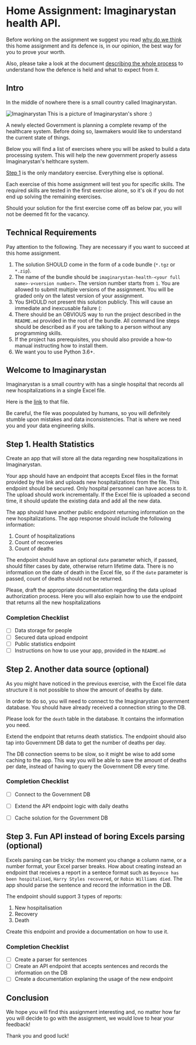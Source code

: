 Home Assignment: Imaginarystan health API.
===========================

Before working on the assignment we suggest you read [why do we think](../WHY-TA-DEFENCE.md) this home assignment
and its defence is, in our opinion, the best way for you to prove your worth. 

Also, please take a look at the document [describing the whole process](../PROCESS.md) to understand how the defence is
held and what to expect from it.

Intro
-----

In the middle of nowhere there is a small country called Imaginarystan. 

![Imaginarystan](https://images.pexels.com/photos/994605/pexels-photo-994605.jpeg?cs=srgb&dl=pexels-fabian-wiktor-994605.jpg&fm=jpg "Imaginarystan")
This is a picture of Imaginarystan's shore :)

A newly elected Government is planning a complete revamp of the healthcare system. Before doing so, lawmakers would like to understand the current state of things. 

Below you will find a list of exercises where you will be asked to build a data processing system. This will help the new government properly assess
Imaginarystan's helthcare system. 

[Step 1](#step-1-health-statistics) is the only mandatory exercise. Everything else is optional.

Each exercise of this home assignment will test you for specific skills. The required skills are tested in the first exercise alone, so it's ok if you
do not end up solving the remaining exercises.

Should your solution for the first exercise come off as below par, you will not be deemed fit for the vacancy. 

Technical Requirements
----------------------

Pay attention to the following. They are necessary if you want to succeed at this home assignment.

1. The solution SHOULD come in the form of a code bundle (`*.tgz` or `*.zip`).
1. The name of the bundle should be `imaginarystan-health-<your full name>-v<version number>`. The version number starts from
   `1`. You are allowed to submit multiple versions of the assignment. You will be graded only on the latest version of your
   assignment.
1. You SHOULD not present this solution publicly. This will cause an immediate and inexcusable failure (:
1. There should be an OBVIOUS way to run the project described in the `README.md` provided in the root of the
   bundle. All command line steps should be described as if you are talking to a person without any programming skills.
1. If the project has prerequisites, you should also provide a how-to manual instructing how to install them. 
1. We want you to use Python 3.6+.


Welcome to Imaginarystan
---------------------

Imaginarystan is a small country with has a single hospital that records all new hospitalizations in a single Excel file.

Here is the [link](https://drive.google.com/file/d/1EGBny-NJGcr3_CT-oAsMDkwOmEPVGybU/view?usp=sharing) to that file.

Be careful, the file was poopulated by humans, so you will definitely stumble upon mistakes and data inconsistencies.
That is where we need you and your data engineering skills.

Step 1. Health Statistics
---------------------------

Create an app that will store all the data regarding new hospitalizations in Imaginarystan.

Your app should have an endpoint that accepts Excel files in the format provided by the link
and uploads new hospitalizations from the file.
This endpoint should be secured. Only hospital personnel can have access to it. 
The upload should work incrementally. If the Excel file is uploaded a second time, it should update the existing data and add all the new data. 


The app should have another public endpoint returning information on the new hospitalizations. 
The app response should include the following information:
1. Count of hospitalizations
1. Count of recoveries
1. Count of deaths

The endpoint should have an optional `date` parameter which, if passed, should filter cases by date,
otherwise return lifetime data.
There is no information on the date of death in the Excel file, so if the `date` parameter is passed, count of deaths should not be returned.

Please, draft the appropriate documentation regarding the data upload authorization process. Here you will also explain how to use the endpoint that returns all the new hospitalizations

### Completion Checklist

- [ ] Data storage for people
- [ ] Secured data upload endpoint
- [ ] Public statistics endpoint
- [ ] Instructions on how to use your app, provided in the `README.md`

Step 2. Another data source (optional)
---------------------------

As you might have noticed in the previous exercise, with the Excel file data structure it is not possible to show the amount of
deaths by date.

In order to do so, you will need to connect to the Imaginarystan government database. You should have already received a connection string
to the DB.

Please look for the `death` table in the database. It contains the information you need.

Extend the endpoint that returns death statistics. The endpoint should also tap into Government DB data to get the number of deaths per day.

The DB connection seems to be slow, so it might be wise to add some caching to the app. This way you will be able to save the
amount of deaths per date, instead of having to query the Government DB every time.

### Completion Checklist

- [ ] Connect to the Government DB
- [ ] Extend the API endpoint logic with daily deaths
- [ ] Cache solution for the Government DB


Step 3. Fun API instead of boring Excels parsing (optional)
---------------------------

Excels parsing can be tricky: the moment you change a column name, or a number format, your Excel parser breaks.
How about creating instead an endpoint that receives a report in a sentece format such as 
`Beyonce has been hospitalised`, `Harry Styles recovered`, or `Robin Williams died`. 
The app should parse the sentence and record the information in the DB.

The endpoint should support 3 types of reports:
1) New hospitalisation
2) Recovery
3) Death

Create this endpoint and provide a documentation on how to use it.

### Completion Checklist

- [ ] Create a parser for sentences
- [ ] Create an API endpoint that accepts sentences and records the information on the DB
- [ ] Create a documentation explaning the usage of the new endpoint

Conclusion
----------

We hope you will find this assignment interesting and, no matter how far you will decide to go with the assignment, we would love to hear your feedback!

Thank you and good luck!
